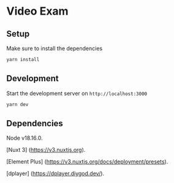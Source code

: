 # Video Exam
## Setup

Make sure to install the dependencies 

```bash
yarn install
```

## Development

Start the development server on `http://localhost:3000`

```bash
yarn dev
```

## Dependencies

Node v18.16.0.

[Nuxt 3] (https://v3.nuxtjs.org).

[Element Plus] (https://v3.nuxtjs.org/docs/deployment/presets).

[dplayer] (https://dplayer.diygod.dev/).

